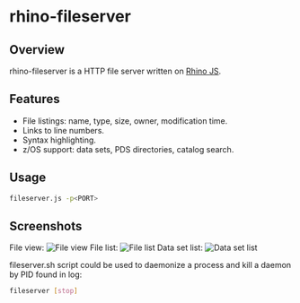 rhino-fileserver
=========

Overview
-----------
rhino-fileserver is a HTTP file server written on [Rhino JS].

Features
-----------
  - File listings: name, type, size, owner, modification time.
  - Links to line numbers.
  - Syntax highlighting.
  - z/OS support: data sets, PDS directories, catalog search.

Usage
-----------
```sh
fileserver.js -p<PORT>
```

Screenshots
-----------
File view:
![File view](http://i.imgur.com/konbNk4.png "File view")
File list:
![File list](http://i.imgur.com/MinO4r8.png "File list")
Data set list:
![Data set list](http://i.imgur.com/CiAONEy.png "Data set list")

fileserver.sh script could be used to daemonize a process and kill a daemon by PID found in log:
```sh
fileserver [stop]
```

[Rhino JS]:https://developer.mozilla.org/en-US/docs/Mozilla/Projects/Rhino